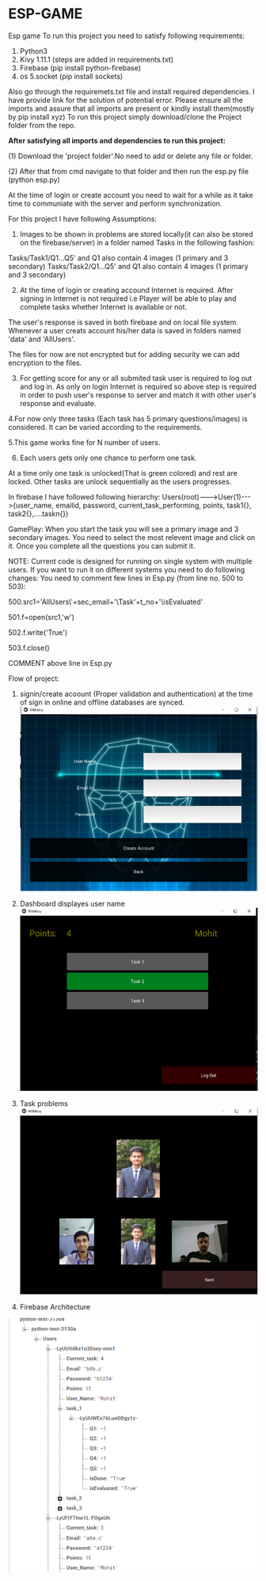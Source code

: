 # ESP-GAME
Esp game
To run this project you need to satisfy following requirements:
1. Python3
2. Kivy 1.11.1 (steps are added in requirements.txt)
3. Firebase (pip install python-firebase)
4. os
5.socket (pip install sockets)

 Also go through the requiremets.txt file and install required dependencies. I have provide link for the solution of potential error.
Please ensure all the imports and assure that all imports are present or kindly install them(mostly by pip install xyz)
To run this project simply download/clone the Project folder from the repo.


**After satisfying all imports and dependencies to run this project:**

(1)  Download the 'project folder'.No need to add or delete any file or folder.

(2) After that from cmd navigate to that folder and then run the esp.py file (python esp.py)

At the time of login or create account you need to wait for a while as it take time to communiate with the server and perform synchronization.

For this project I have following Assumptions:
1. Images to be shown in problems are stored locally(it can also be stored on the firebase/server) in a folder named  Tasks in the following fashion:

Tasks/Task1/Q1...Q5'  and  Q1 also contain 4 images (1 primary and 3 secondary)
Tasks/Task2/Q1...Q5'  and  Q1 also contain 4 images (1 primary and 3 secondary) 
 
 
 
 2. At the time of login or creating accound Internet is required. After signing in Internet is not required i.e Player will be able to play and complete tasks whether Internet is available or not. 
 
The user's response is saved in both firebase and on local file system. Whenever a user creats account his/her data is saved in folders named 'data' and 'AllUsers'.
 
The files for now are not encrypted but for adding security we can add encryption to the files.

3. For getting score for any or all submited task user is required to log out and log in. As only on login Internet is required so above step is required in order to push user's response to server and match it with other user's response and evaluate.

4.For now only three tasks (Each task has 5 primary questions/images) is considered. It can be varied according to the requirements.

5.This game works fine for N number of users.

6. Each users gets only one chance to perform one task.

At a time only one task is unlocked(That is green colored) and rest are locked. Other tasks are unlock sequentially as the users progresses.

In firebase I have followed following hierarchy:
              Users(root)--->User(1)--->{user_name, emailid, password, current_task_performing, points, task1{}, task2{},....taskn{})
              
 GamePlay:
When you start the task you will see a primary image and 3 secondary images. You need to select the most relevent image and click on it.
Once you complete all the questions you can submit it.

NOTE:
Current code is designed for running on single system with multiple users. If you want to run it on different systems you need to do following changes:
You need to comment few lines in Esp.py (from line no. 500 to 503):

500.src1='AllUsers\\'+sec_email+'\Task'+t_no+'\isEvaluated'

501.f=open(src1,'w')

502.f.write('True')

503.f.close()

COMMENT above line in Esp.py 

 Flow of project:
 
 1. signin/create acoount (Proper validation and authentication) at the time of sign in online and offline databases are synced.
 ![](Images/newuser.png)
 
 2. Dashboard displayes user name 
 ![](Images/Dash.png)
 
 
 3. Task problems                                
 ![](Images/Problems.png)  
 
 4. Firebase Architecture
 
 ![](Images/Firebase.png)
 
 
 
                  

